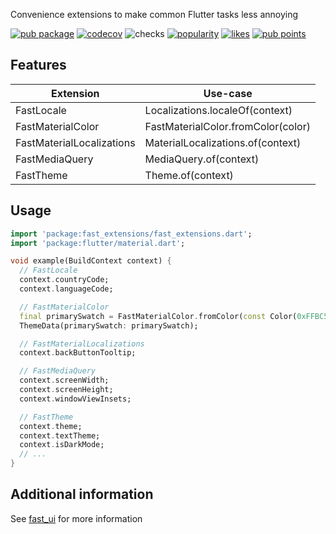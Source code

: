 Convenience extensions to make common Flutter tasks less annoying

[![pub package](https://img.shields.io/pub/v/fast_extensions.svg?label=fast_extensions)](https://pub.dev/packages/fast_extensions)
[![codecov](https://codecov.io/gh/Rexios80/fast_ui/branch/master/graph/badge.svg?flag=fast_extensions)](https://codecov.io/gh/Rexios80/fast_ui)
![checks](https://img.shields.io/github/checks-status/Rexios80/fast_ui/master)
[![popularity](https://badges.bar/fast_extensions/popularity)](https://pub.dev/packages/fast_extensions/score)
[![likes](https://badges.bar/fast_extensions/likes)](https://pub.dev/packages/fast_extensions/score)
[![pub points](https://badges.bar/fast_extensions/pub%20points)](https://pub.dev/packages/fast_extensions/score)

## Features
| Extension                 | Use-case                           |
| ------------------------- | ---------------------------------- |
| FastLocale                | Localizations.localeOf(context)    |
| FastMaterialColor         | FastMaterialColor.fromColor(color) |
| FastMaterialLocalizations | MaterialLocalizations.of(context)  |
| FastMediaQuery            | MediaQuery.of(context)             |
| FastTheme                 | Theme.of(context)                  |


## Usage
<!-- embedme readme/usage.dart -->
```dart
import 'package:fast_extensions/fast_extensions.dart';
import 'package:flutter/material.dart';

void example(BuildContext context) {
  // FastLocale
  context.countryCode;
  context.languageCode;

  // FastMaterialColor
  final primarySwatch = FastMaterialColor.fromColor(const Color(0xFFBC52CC));
  ThemeData(primarySwatch: primarySwatch);

  // FastMaterialLocalizations
  context.backButtonTooltip;

  // FastMediaQuery
  context.screenWidth;
  context.screenHeight;
  context.windowViewInsets;

  // FastTheme
  context.theme;
  context.textTheme;
  context.isDarkMode;
  // ...
}

```

## Additional information
See [fast_ui](https://pub.dev/packages/fast_ui) for more information
